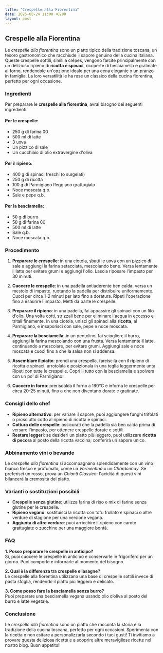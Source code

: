 ```yaml
---
title: "Crespelle alla Fiorentina"
date: 2025-08-24 11:00 +0200
layout: post
---
```


## Crespelle alla Fiorentina

Le *crespelle alla fiorentina* sono un piatto tipico della tradizione toscana, un tesoro gastronomico che racchiude il sapore genuino della cucina italiana. Queste crespelle sottili, simili a crêpes, vengono farcite principalmente con un delizioso ripieno di **ricotta e spinaci**, ricoperte di besciamella e gratinate al forno, rendendole un'opzione ideale per una cena elegante o un pranzo in famiglia. La loro versatilità le ha rese un classico della cucina fiorentina, perfetto per ogni occasione.

### Ingredienti

Per preparare le **crespelle alla fiorentina**, avrai bisogno dei seguenti ingredienti:

#### Per le crespelle:
- 250 g di farina 00
- 500 ml di latte
- 3 uova
- Un pizzico di sale
- Un cucchiaio di olio extravergine d'oliva

#### Per il ripieno:
- 400 g di spinaci freschi (o surgelati)
- 250 g di ricotta
- 100 g di Parmigiano Reggiano grattugiato
- Noce moscata q.b.
- Sale e pepe q.b.

#### Per la besciamella:
- 50 g di burro
- 50 g di farina 00
- 500 ml di latte
- Sale q.b.
- Noce moscata q.b.

### Procedimento

1. **Preparare le crespelle**: in una ciotola, sbatti le uova con un pizzico di sale e aggiungi la farina setacciata, mescolando bene. Versa lentamente il latte per evitare grumi e aggiungi l'olio. Lascia riposare l'impasto per 30 minuti.
   
2. **Cuocere le crespelle**: in una padella antiaderente ben calda, versa un mestolo di impasto, ruotando la padella per distribuire uniformemente. Cuoci per circa 1-2 minuti per lato fino a doratura. Ripeti l'operazione fino a esaurire l'impasto. Metti da parte le crespelle.

3. **Preparare il ripieno**: in una padella, fai appassire gli spinaci con un filo d'olio. Una volta cotti, strizzali bene per eliminare l'acqua in eccesso e tritali finemente. In una ciotola, unisci gli spinaci alla **ricotta**, al Parmigiano, e insaporisci con sale, pepe e noce moscata.

4. **Preparare la besciamella**: in un pentolino, fai sciogliere il burro, aggiungi la farina mescolando con una frusta. Versa lentamente il latte, continuando a mescolare, per evitare grumi. Aggiungi sale e noce moscata e cuoci fino a che la salsa non si addensa.

5. **Assemblare il piatto**: prendi una crespella, farciscila con il ripieno di ricotta e spinaci, arrotolala e posizionala in una teglia leggermente unta. Ripeti con tutte le crespelle. Copri il tutto con la besciamella e spolvera con un po' di Parmigiano.

6. **Cuocere in forno**: preriscalda il forno a 180°C e inforna le crespelle per circa 20-25 minuti, fino a che non diventano dorate e gratinate.

### Consigli dello chef

- **Ripieno alternativo**: per variare il sapore, puoi aggiungere funghi trifolati o prosciutto cotto al ripieno di ricotta e spinaci.
- **Cottura delle crespelle**: assicurati che la padella sia ben calda prima di versare l'impasto, per ottenere crespelle dorate e sottili.
- **Restare leggeri**: se desideri un piatto più leggero, puoi utilizzare **ricotta di pecora** al posto della ricotta vaccina; conferirà un sapore unico.

### Abbinamento vini o bevande

Le *crespelle alla fiorentina* si accompagnano splendidamente con un vino bianco fresco e profumato, come un *Vermentino* o un *Chardonnay*. Se preferisci un rosso, prova un *Chianti Classico*: l'acidità di questi vini bilancerà la cremosità del piatto.

### Varianti o sostituzioni possibili

- **Crespelle senza glutine**: utilizza farina di riso o mix di farine senza glutine per le crespelle.
- **Ripieno vegano**: sostituisci la ricotta con tofu frullato e spinaci o altre verdure di stagione per una versione vegana.
- **Aggiunta di altre verdure**: puoi arricchire il ripieno con carote grattugiate o zucchine per una maggiore bontà.

### FAQ

**1. Posso preparare le crespelle in anticipo?**  
Sì, puoi cuocere le crespelle in anticipo e conservarle in frigorifero per un giorno. Puoi comporle e infornarle al momento del bisogno.

**2. Qual è la differenza tra crespelle e lasagne?**  
Le crespelle alla fiorentina utilizzano una base di crespelle sottili invece di pasta sfoglia, rendendo il piatto più leggero e delicato.

**3. Come posso fare la besciamella senza burro?**  
Puoi preparare una besciamella vegana usando olio d’oliva al posto del burro e latte vegetale.

### Conclusione

Le *crespelle alla fiorentina* sono un piatto che racconta la storia e la tradizione della cucina toscana, perfetto per ogni occasioni. Sperimenta con la ricetta e non esitare a personalizzarla secondo i tuoi gusti! Ti invitiamo a provare questa deliziosa ricetta e a scoprire altre meravigliose ricette nel nostro blog. Buon appetito!
